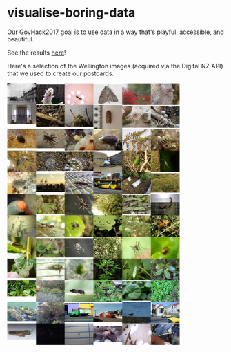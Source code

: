 # visualise-boring-data

Our GovHack2017 goal is to use data in a way that's playful, accessible, and beautiful.

See the results [here](http://hackvis.tech)!

Here's a selection of the Wellington images (acquired via the Digital NZ API) that we used to create our postcards.

<img src="./montage-006.jpg" style="width: 400px;"/>
